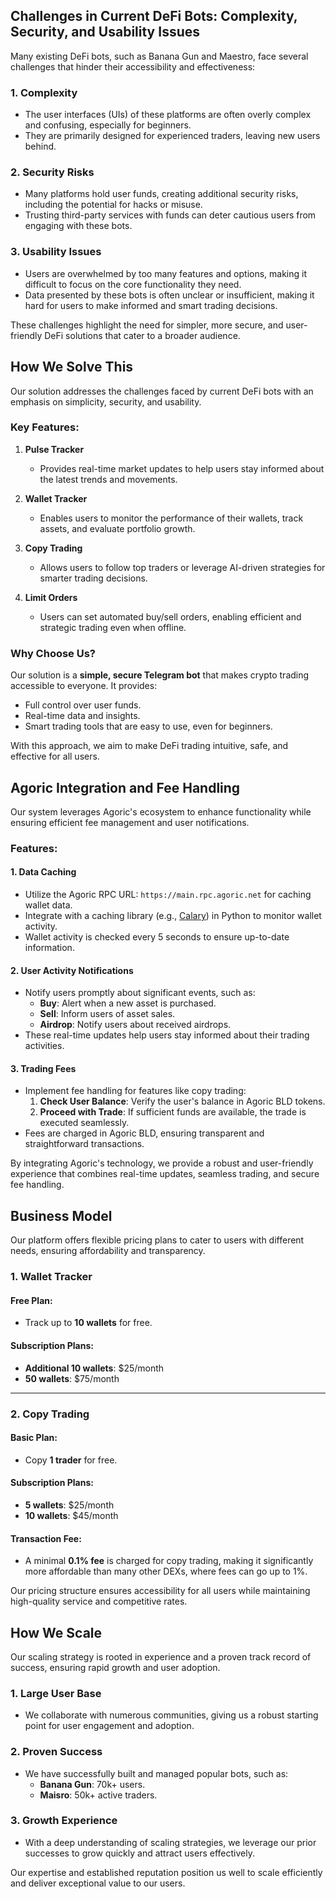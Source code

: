 ## Challenges in Current DeFi Bots: Complexity, Security, and Usability Issues

Many existing DeFi bots, such as Banana Gun and Maestro, face several challenges that hinder their accessibility and effectiveness:

### 1. **Complexity**
   - The user interfaces (UIs) of these platforms are often overly complex and confusing, especially for beginners.
   - They are primarily designed for experienced traders, leaving new users behind.

### 2. **Security Risks**
   - Many platforms hold user funds, creating additional security risks, including the potential for hacks or misuse.
   - Trusting third-party services with funds can deter cautious users from engaging with these bots.

### 3. **Usability Issues**
   - Users are overwhelmed by too many features and options, making it difficult to focus on the core functionality they need.
   - Data presented by these bots is often unclear or insufficient, making it hard for users to make informed and smart trading decisions.

These challenges highlight the need for simpler, more secure, and user-friendly DeFi solutions that cater to a broader audience.

## How We Solve This

Our solution addresses the challenges faced by current DeFi bots with an emphasis on simplicity, security, and usability. 

### Key Features:

1. **Pulse Tracker**  
   - Provides real-time market updates to help users stay informed about the latest trends and movements.

2. **Wallet Tracker**  
   - Enables users to monitor the performance of their wallets, track assets, and evaluate portfolio growth.

3. **Copy Trading**  
   - Allows users to follow top traders or leverage AI-driven strategies for smarter trading decisions.

4. **Limit Orders**  
   - Users can set automated buy/sell orders, enabling efficient and strategic trading even when offline.

### Why Choose Us?

Our solution is a **simple, secure Telegram bot** that makes crypto trading accessible to everyone. It provides:  
- Full control over user funds.  
- Real-time data and insights.  
- Smart trading tools that are easy to use, even for beginners.

With this approach, we aim to make DeFi trading intuitive, safe, and effective for all users.

## Agoric Integration and Fee Handling

Our system leverages Agoric's ecosystem to enhance functionality while ensuring efficient fee management and user notifications.

### Features:

#### 1. **Data Caching**
   - Utilize the Agoric RPC URL: `https://main.rpc.agoric.net` for caching wallet data.
   - Integrate with a caching library (e.g., [Calary](https://github.com/caliberai/calary)) in Python to monitor wallet activity.
   - Wallet activity is checked every 5 seconds to ensure up-to-date information.

#### 2. **User Activity Notifications**
   - Notify users promptly about significant events, such as:
     - **Buy**: Alert when a new asset is purchased.
     - **Sell**: Inform users of asset sales.
     - **Airdrop**: Notify users about received airdrops.
   - These real-time updates help users stay informed about their trading activities.

#### 3. **Trading Fees**
   - Implement fee handling for features like copy trading:
     1. **Check User Balance**: Verify the user's balance in Agoric BLD tokens.
     2. **Proceed with Trade**: If sufficient funds are available, the trade is executed seamlessly.
   - Fees are charged in Agoric BLD, ensuring transparent and straightforward transactions.

By integrating Agoric's technology, we provide a robust and user-friendly experience that combines real-time updates, seamless trading, and secure fee handling.

## Business Model

Our platform offers flexible pricing plans to cater to users with different needs, ensuring affordability and transparency.

### 1. **Wallet Tracker**

#### Free Plan:
- Track up to **10 wallets** for free.

#### Subscription Plans:
- **Additional 10 wallets**: $25/month  
- **50 wallets**: $75/month  

---

### 2. **Copy Trading**

#### Basic Plan:
- Copy **1 trader** for free.

#### Subscription Plans:
- **5 wallets**: $25/month  
- **10 wallets**: $45/month  

#### Transaction Fee:
- A minimal **0.1% fee** is charged for copy trading, making it significantly more affordable than many other DEXs, where fees can go up to 1%.

Our pricing structure ensures accessibility for all users while maintaining high-quality service and competitive rates.

## How We Scale

Our scaling strategy is rooted in experience and a proven track record of success, ensuring rapid growth and user adoption.

### 1. **Large User Base**
   - We collaborate with numerous communities, giving us a robust starting point for user engagement and adoption.

### 2. **Proven Success**
   - We have successfully built and managed popular bots, such as:
     - **Banana Gun**: 70k+ users.
     - **Maisro**: 50k+ active traders.

### 3. **Growth Experience**
   - With a deep understanding of scaling strategies, we leverage our prior successes to grow quickly and attract users effectively.

Our expertise and established reputation position us well to scale efficiently and deliver exceptional value to our users.
